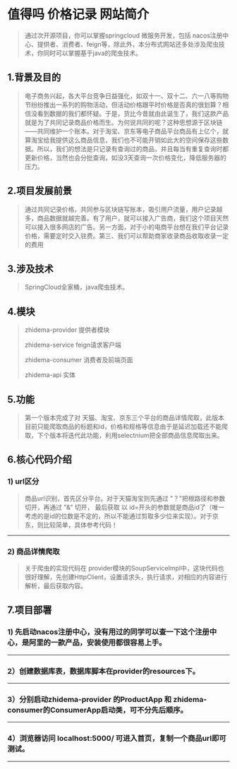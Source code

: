 # 值得吗 价格记录 网站简介

> 通过次开源项目，你可以掌握springcloud 微服务开发，包括 nacos注册中心、提供者、消费者、feign等，除此外，本分布式网站还多处涉及爬虫技术，你同时可以掌握基于java的爬虫技术。

## 1.背景及目的

> 电子商务兴起，各大平台竞争日益强化，如双十一、双十二、六一八等购物节纷纷推出一系列的购物活动，但活动价格跟平时价格是否真的很划算？相信没看到数据的我们都怀疑。于是，货比今昔就由此诞生了，我们这款产品就是为了共同记录商品价格而生。为何说共同的呢？这种思想源于区块链——共同维护一个账本。对于淘宝、京东等电子商品平台商品有上亿个，就算淘宝给我提供这么商品信息，我们也不可能开销如此大的空间保存这些数据。所以，我们的想法是只记录有查询过的商品，并且每当有重复查询时都更新价格，当然也会分批查询，如没3天查询一次价格变化，降低服务器的压力。

## 2.项目发展前景
> 通过共同记录价格，共同参与区块链写账本，吸引用户流量，用户记录越多，商品数据就越完善。有了用户，就可以接入广告商，我们这个项目天然可以接入很多网店的广告。另一方面，对于小的电商平台想在我们平台记录价格，需要定时交入驻费。第三、我们可以帮助商家收录商品收取收录一定的费用

## 3.涉及技术
> SpringCloud全家桶，java爬虫技术。
>

## 4.模块
> zhidema-provider 提供者模块
>
> zhidema-service feign请求客户端
>
> zhidema-consumer 消费者及前端页面
>
> zhidema-api 实体
>

## 5.功能
> 第一个版本完成了对 天猫、淘宝、京东三个平台的商品详情爬取，此版本目前只能爬取商品的标题和id，价格和规格等信息由于是延迟加载还不能爬取，下个版本将迭代此功能，利用selectnium把全部商品信息爬取出来。
> 


## 6.核心代码介绍
### 1) url区分
> 商品url识别，首先区分平台。对于天猫淘宝则先通过 "？"把根路径和参数切开，再通过 "&" 切开，
>最后获取 以 id=开头的参数就是商品id了（唯一考虑的是id的位数是不定的，所以不能通过剪取多少位来实现）。对于京东，则比较简单，具体参考代码！
>
---
### 2) 商品详情爬取
> 关于爬虫的实现代码在 provider模块的SoupServiceImpl中，这块代码也很好理解，先创建HttpClient，设置请求头，执行请求，对相应的内容进行解析，最后获取内容。
>

## 7.项目部署

### 1) 先启动nacos注册中心，没有用过的同学可以查一下这个注册中心，是阿里的一款产品，安装使用都很容易上手。

---
### 2）创建数据库表，数据库脚本在provider的resources下。

---
### 3）分别启动zhidema-provider 的ProductApp 和 zhidema-consumer的ConsumerApp启动类，可不分先后顺序。

---
### 4）浏览器访问 localhost:5000/ 可进入首页，复制一个商品url即可测试。

---
